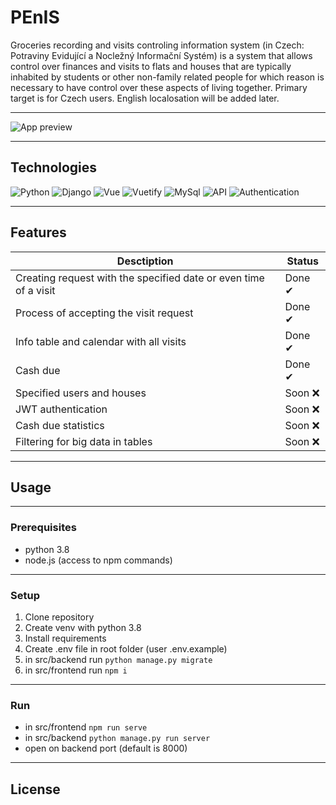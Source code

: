 # PEnIS
Groceries recording and visits controling information system (in Czech: Potraviny Evidující a Nocležný Informační Systém) 
is a system that allows control over finances and visits to flats and houses that are typically inhabited by students or other non-family related people 
for which reason is necessary to have control over these aspects of living together.
Primary target is for Czech users. English localosation will be added later.

---

![App preview](https://i.imgur.com/Q68hyVk.png)

---

## Technologies
![Python](https://img.shields.io/badge/Python-3.8-informational?style=for-the-badge&logo=Python&logoColor=white&color=092e20)
![Django](https://img.shields.io/badge/Backend-Django-informational?style=for-the-badge&logo=Django&logoColor=white&color=092e20)
![Vue](https://img.shields.io/badge/Frontend-Vue.js-informational?style=for-the-badge&logo=Vue.js&logoColor=white&color=42b883)
![Vuetify](https://img.shields.io/badge/Components-Vuetify-informational?style=for-the-badge&logo=Vuetify&logoColor=white&color=0099e5)
![MySql](https://img.shields.io/badge/Database-MySql-informational?style=for-the-badge&logo=MySQL&logoColor=white&color=00758F)
![API](https://img.shields.io/badge/Api-DRF-informational?style=for-the-badge&logo=Python&logoColor=white&color=092e20)
![Authentication](https://img.shields.io/badge/Authentication-JWT-informational?style=for-the-badge&logo=JSON+Web+Tokens&logoColor=white&color=be0027)

---

## Features

Desctiption | Status
--- | ---
Creating request with the specified date or even time of a visit | Done ✔
Process of accepting the visit request | Done ✔
Info table and calendar with all visits | Done ✔
Cash due | Done ✔
Specified users and houses | Soon ❌
JWT authentication | Soon ❌
Cash due statistics | Soon ❌
Filtering for big data in tables | Soon ❌

---

## Usage

---

### Prerequisites
- python 3.8
- node.js (access to npm commands)
---

### Setup
1. Clone repository
2. Create venv with python 3.8
3. Install requirements 
4. Create .env file in root folder (user .env.example)
5. in src/backend run `python manage.py migrate`
6. in src/frontend run `npm i`
---

### Run
- in src/frontend `npm run serve`
- in src/backend `python manage.py run server`
- open on backend port (default is 8000)

---

## License 
